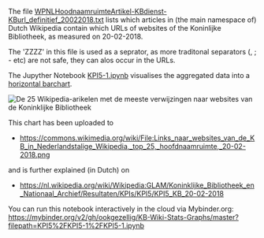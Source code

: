 The file [WPNLHoodnaamruimteArtikel-KBdienst-KBurl_definitief_20022018.txt](WPNLHoodnaamruimteArtikel-KBdienst-KBurl_definitief_20022018.txt) lists which articles in (the main namespace of) Dutch Wikipedia contain which URLs of websites of the Koninlijke Bibliotheek, as measured on 20-02-2018. 

The 'ZZZZ' in this file is used as a seprator, as more traditonal separators (, ; - etc) are not safe, they can alos occur in the URLs. 

The Jupyther Notebook [KPI5-1.ipynb](KPI5-1.ipynb) visualises the aggregated data into a [horizontal barchart](KPI5-Plot1.png). 

![De 25 Wikipedia-arikelen met de meeste verwijzingen naar websites van de Koninklijke Bibliotheek](https://raw.githubusercontent.com/ookgezellig/KB-Wiki-Stats-Graphs/master/KPI5/KPI5-1/KPI5-Plot1.png)

This chart has been uploaded to
* https://commons.wikimedia.org/wiki/File:Links_naar_websites_van_de_KB_in_Nederlandstalige_Wikipedia,_top_25,_hoofdnaamruimte,_20-02-2018.png

and is further explained (in Dutch) on

* https://nl.wikipedia.org/wiki/Wikipedia:GLAM/Koninklijke_Bibliotheek_en_Nationaal_Archief/Resultaten/KPIs/KPI5/KPI5_KB_20-02-2018

You can run this notebook interactively in the cloud via Mybinder.org: https://mybinder.org/v2/gh/ookgezellig/KB-Wiki-Stats-Graphs/master?filepath=KPI5%2FKPI5-1%2FKPI5-1.ipynb
